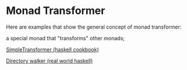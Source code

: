 # Monad Transformer

Here are examples that show the general concept of monad transformer:

a special monad that "transforms" other monads;

[SimpleTransformer (haskell cookbook)](./SimpleTransformer)

[Directory walker (real world haskell)](./DirWalker)
